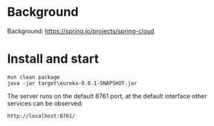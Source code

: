 # Background

Background:  https://spring.io/projects/spring-cloud

# Install and start

```
mvn clean package
java -jar target\eureka-0.0.1-SNAPSHOT.jar
```

The server runs on the default 8761 port, at the default interface other services can be observed:

```
http://localhost:8761/
```

